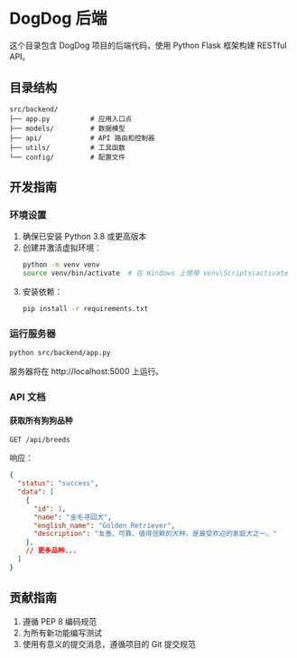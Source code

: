 # DogDog 后端

这个目录包含 DogDog 项目的后端代码，使用 Python Flask 框架构建 RESTful API。

## 目录结构

```
src/backend/
├── app.py          # 应用入口点
├── models/         # 数据模型
├── api/            # API 路由和控制器
├── utils/          # 工具函数
└── config/         # 配置文件
```

## 开发指南

### 环境设置

1. 确保已安装 Python 3.8 或更高版本
2. 创建并激活虚拟环境：
   ```bash
   python -m venv venv
   source venv/bin/activate  # 在 Windows 上使用 venv\Scripts\activate
   ```
3. 安装依赖：
   ```bash
   pip install -r requirements.txt
   ```

### 运行服务器

```bash
python src/backend/app.py
```

服务器将在 http://localhost:5000 上运行。

### API 文档

#### 获取所有狗狗品种

```
GET /api/breeds
```

响应：

```json
{
  "status": "success",
  "data": [
    {
      "id": 1,
      "name": "金毛寻回犬",
      "english_name": "Golden Retriever",
      "description": "友善、可靠、值得信赖的犬种，是最受欢迎的家庭犬之一。"
    },
    // 更多品种...
  ]
}
```

## 贡献指南

1. 遵循 PEP 8 编码规范
2. 为所有新功能编写测试
3. 使用有意义的提交消息，遵循项目的 Git 提交规范